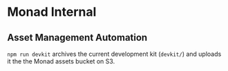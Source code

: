 # Monad Internal

## Asset Management Automation

`npm run devkit` archives the current development kit (`devkit/`) and uploads it
the the Monad assets bucket on S3. 
